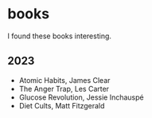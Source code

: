 # books

I found these books interesting.

## 2023
- Atomic Habits, James Clear
- The Anger Trap, Les Carter
- Glucose Revolution, Jessie Inchauspé
- Diet Cults, Matt Fitzgerald
